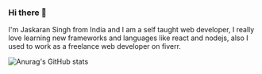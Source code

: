 ### Hi there 👋

I'm Jaskaran Singh from India and I am a self taught web developer, I really love learning new frameworks and languages like react and nodejs, also I used to work as a freelance web developer on fiverr.

![Anurag's GitHub stats](https://github-readme-stats.vercel.app/api?username=JaskaranSingh&show_icons=true&theme=radical)
